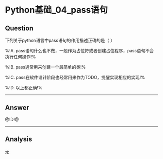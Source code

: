 # Python基础_04_pass语句


## Question
下列关于python语言中pass语句的作用描述正确的是（ ）

%!A. pass语句什么也不做，一般作为占位符或者创建占位程序，pass语句不会执行任何操作!%

%!B. pass通常用来创建一个最简单的类!%

%!C. pass在软件设计阶段也经常用来作为TODO，提醒实现相应的实现!%

%!D. 以上都正确!%

----

## Answer
@!D!@

----

## Analysis

无
